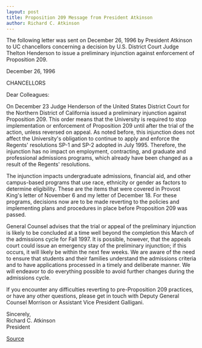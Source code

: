 ```yaml
---
layout: post
title: Proposition 209 Message from President Atkinson
author: Richard C. Atkinson 
---
```


The following letter was sent on December 26, 1996 by  President Atkinson to UC chancellors concerning a  decision by U.S. District Court Judge Thelton Henderson to  issue a preliminary injunction against enforcement of Proposition 209.

December 26, 1996

CHANCELLORS

Dear Colleagues:

On December 23 Judge Henderson of the United States District Court for the Northern District of California issued a preliminary injunction against Proposition 209. This order means that the University is required to stop implementation or enforcement of Proposition 209 until after the trial of the action, unless reversed on appeal. As noted before, this injunction does not affect the University's obligation to continue to apply and enforce the Regents' resolutions SP-1 and SP-2 adopted in July 1995. Therefore, the injunction has no impact on employment, contracting, and graduate and professional admissions programs, which already have been changed as a result of the Regents' resolutions.

The injunction impacts undergraduate admissions, financial aid, and other campus-based programs that use race, ethnicity or gender as factors to determine eligibility. These are the items that were covered in Provost King's letter of November 6 and my letter of December 18. For these programs, decisions now are to be made reverting to the policies and implementing plans and procedures in place before Proposition 209 was passed.

General Counsel advises that the trial or appeal of the preliminary injunction is likely to be concluded at a time well beyond the completion this March of the admissions cycle for Fall 1997. It is possible, however, that the appeals court could issue an emergency stay of the preliminary injunction; if this occurs, it will likely be within the next few weeks. We are aware of the need to ensure that students and their families understand the admissions criteria and to have applications processed in a timely and deliberate manner. We will endeavor to do everything possible to avoid further changes during the admissions cycle.

If you encounter any difficulties reverting to pre-Proposition 209 practices, or have any other questions, please get in touch with Deputy General Counsel Morrison or Assistant Vice President Galligani.

Sincerely,  
Richard C. Atkinson  
President  

[Source](http://www1.ucsc.edu/oncampus/currents/97-01-06/atkinson3_209.htm "Permalink to Message from President Atkinson")

